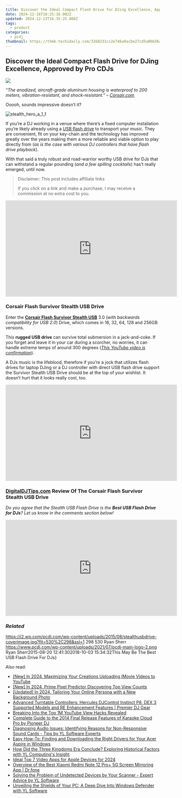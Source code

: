 ```yaml
---
title: Discover the Ideal Compact Flash Drive for DJing Excellence, Approved by Pro CDJs
date: 2024-12-16T18:25:16.002Z
updated: 2024-12-23T16:35:25.086Z
tags:
  - product
categories:
  - pcdj
thumbnail: https://thmb.techidaily.com/3268231cc2e746a9acbe27cd5a06636ae1bf5dfa48dd515083acffe73b657f8a.jpg
---
```


## Discover the Ideal Compact Flash Drive for DJing Excellence, Approved by Pro CDJs

[![](https://i2.wp.com/pcdj.com/wp-content/uploads/2015/08/stealthusbdrive-coverimage.jpg?resize=530%2C298&ssl=1)](https://i2.wp.com/pcdj.com/wp-content/uploads/2015/08/stealthusbdrive-coverimage.jpg?fit=530%2C298&ssl=1 "stealthusbdrive-coverimage")

_“The anodized, aircraft-grade aluminum housing is waterproof to 200 meters, vibration-resistant, and shock-resistant.” – [Corsair.com](http://www.corsair.com/en-us/flash-survivor-stealth-usb-3-0-32gb-usb-flash-drive)_

Ooooh, sounds impressive doesn’t it?

![](https://i0.wp.com/pcdj.com/wp-content/uploads/2015/08/stealth_hero_a_1_1.png?fit=300%2C203&ssl=1 "stealth_hero_a_1_1")

If you’re a DJ working in a venue where there’s a fixed computer installation you’re likely already using a [USB flash drive](https://en.wikipedia.org/wiki/USB%5Fflash%5Fdrive) to transport your music. They are convenient, fit on your key-chain and the technology has improved greatly over the years making them a more reliable and viable option to play directly from (_as is the case with various DJ controllers that have flash drive playback_).

With that said a truly robust and road-warrior worthy USB drive for DJs that can withstand a regular pounding (_and a few spilling cocktails_) has’t really emerged, until now.

>  Disclaimer: This post includes affiliate links
>
>  If you click on a link and make a purchase, I may receive a commission at no extra cost to you.
>

<!-- affiliate ads begin -->
<iframe width="560" height="315" src="https://www.youtube.com/embed/kx-Pb0otJCs?si=Mvr49yQVesmJA8-O" title="YouTube video player" frameborder="0" allow="accelerometer; autoplay; clipboard-write; encrypted-media; gyroscope; picture-in-picture; web-share" referrerpolicy="strict-origin-when-cross-origin" allowfullscreen></iframe>
<!-- affiliate ads end -->

### Corsair Flash Survivor Stealth USB Drive

Enter the **[Corsair Flash Survivor Stealth USB](http://www.corsair.com/en-us/flash-survivor-stealth-usb-3-0-32gb-usb-flash-drive)** 3.0 (_with backwards compatibility for USB 2.0_) Drive, which comes in 16, 32, 64, 128 and 256GB versions.

This **rugged USB drive** can survive total submersion in a jack-and-coke. If you forget and leave it in your car during a scorcher, no worries, it can handle extreme temps of around 300 degrees (_[This YouTube video is confirmation](https://youtu.be/aAXCckQPeKo)_).

A DJs music is the lifeblood, therefore if you’re a jock that utilizes flash drives for laptop DJing or a DJ controller with direct USB flash drive support the Survivor Stealth USB Drive should be at the top of your wishlist. It doesn’t hurt that it looks really cool, too.

<!-- affiliate ads begin -->
<iframe width="560" height="315" src="https://www.youtube.com/embed/KF793jv1LIc?si=fJOogQJ2f8JUfTzZ" title="YouTube video player" frameborder="0" allow="accelerometer; autoplay; clipboard-write; encrypted-media; gyroscope; picture-in-picture; web-share" referrerpolicy="strict-origin-when-cross-origin" allowfullscreen></iframe>
<!-- affiliate ads end -->

### [DigitalDJTips.com](http://www.digitaldjtips.com) Review Of The Corsair Flash Survivor Stealth USB Drive

_Do you agree that the Stealth USB Flash Drive is the **Best USB Flash Drive for DJs**? Let us know in the comments section below!_

<!-- affiliate ads begin -->
<iframe width="560" height="315" src="https://www.youtube.com/embed/it8VkxDUdAc?si=ef6VZWR7kW4P9ikh" title="YouTube video player" frameborder="0" allow="accelerometer; autoplay; clipboard-write; encrypted-media; gyroscope; picture-in-picture; web-share" referrerpolicy="strict-origin-when-cross-origin" allowfullscreen></iframe>
<!-- affiliate ads end -->

### _Related_

https://i2.wp.com/pcdj.com/wp-content/uploads/2015/08/stealthusbdrive-coverimage.jpg?fit=530%2C298&ssl=1 298 530 Ryan Sherr https://www.pcdj.com/wp-content/uploads/2021/07/pcdj-main-logo-2.png Ryan Sherr2015-08-20 12:41:302018-10-03 15:34:32This May Be The Best USB Flash Drive For DJs}

<ins class="adsbygoogle"
     style="display:block"
     data-ad-format="autorelaxed"
     data-ad-client="ca-pub-7571918770474297"
     data-ad-slot="1223367746"></ins>

<ins class="adsbygoogle"
     style="display:block"
     data-ad-client="ca-pub-7571918770474297"
     data-ad-slot="8358498916"
     data-ad-format="auto"
     data-full-width-responsive="true"></ins>

<span class="atpl-alsoreadstyle">Also read:</span>
<div><ul>
<li><a href="https://youtube-tips.techidaily.com/n-2024-maximizing-your-creations-uploading-imovie-videos-to-youtube/"><u>[New] In 2024, Maximizing Your Creations Uploading IMovie Videos to YouTube</u></a></li>
<li><a href="https://youtube-lab.techidaily.com/n-2024-prime-pixel-predictor-discovering-top-view-counts/"><u>[New] In 2024, Prime Pixel Predictor Discovering Top View Counts</u></a></li>
<li><a href="https://facebook-video-files.techidaily.com/updated-in-2024-tailoring-your-online-persona-with-a-new-background-photo/"><u>[Updated] In 2024, Tailoring Your Online Persona with a New Background Photo</u></a></li>
<li><a href="https://win-updates.techidaily.com/advanced-turntable-controllers-hercules-djcontrol-instinct-p8-dex-3-supported-models-and-re-enhancement-features-premier-dj-gear/"><u>Advanced Turntable Controllers: Hercules DJControl Instinct P8, DEX 3 Supported Models and RE Enhancement Features | Premier DJ Gear</u></a></li>
<li><a href="https://extra-resources.techidaily.com/breaking-into-the-top-1m-youtube-view-hacks-revealed/"><u>Breaking Into the Top 1M YouTube View Hacks Revealed</u></a></li>
<li><a href="https://win-updates.techidaily.com/complete-guide-to-the-2014-final-release-features-of-karaoke-cloud-pro-by-pioneer-dj/"><u>Complete Guide to the 2014 Final Release Features of Karaoke Cloud Pro by Pioneer DJ</u></a></li>
<li><a href="https://win-updates.techidaily.com/diagnosing-audio-issues-identifying-reasons-for-non-responsive-sound-cards-tips-by-yl-software-experts/"><u>Diagnosing Audio Issues: Identifying Reasons for Non-Responsive Sound Cards - Tips by YL Software Experts</u></a></li>
<li><a href="https://win-amazing.techidaily.com/easy-how-to-finding-and-downloading-the-right-drivers-for-your-acer-aspire-in-windows/"><u>Easy How-To: Finding and Downloading the Right Drivers for Your Acer Aspire in Windows</u></a></li>
<li><a href="https://win-updates.techidaily.com/how-did-the-three-kingdoms-era-conclude-exploring-historical-factors-with-yl-computings-insight/"><u>How Did the Three Kingdoms Era Conclude? Exploring Historical Factors with YL Computing's Insight</u></a></li>
<li><a href="https://vp-tips.techidaily.com/ideal-top-7-video-apps-for-apple-devices-for-2024/"><u>Ideal Top 7 Video Apps for Apple Devices for 2024</u></a></li>
<li><a href="https://screen-mirror.techidaily.com/overview-of-the-best-xiaomi-redmi-note-12-proplus-5g-screen-mirroring-app-drfone-by-drfone-android/"><u>Overview of the Best Xiaomi Redmi Note 12 Pro+ 5G Screen Mirroring App | Dr.fone</u></a></li>
<li><a href="https://win-rankings.techidaily.com/solving-the-problem-of-undetected-devices-by-your-scanner-expert-advice-by-yl-software/"><u>Solving the Problem of Undetected Devices by Your Scanner - Expert Advice by YL Software</u></a></li>
<li><a href="https://win-updates.techidaily.com/unveiling-the-shields-of-your-pc-a-deep-dive-into-windows-defender-with-yl-software/"><u>Unveiling the Shields of Your PC: A Deep Dive Into Windows Defender with YL Software</u></a></li>
</ul></div>

